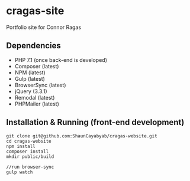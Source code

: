 # cragas-site
Portfolio site for Connor Ragas

## Dependencies

* PHP 7.1 (once back-end is developed)
* Composer (latest)
* NPM (latest)
* Gulp (latest)
* BrowserSync (latest)
* jQuery (3.3.1)
* Remodal (latest)
* PHPMailer (latest)

## Installation & Running (front-end development)

```
git clone git@github.com:ShaunCayabyab/cragas-website.git
cd cragas-website
npm install
composer install
mkdir public/build

//run browser-sync
gulp watch
```